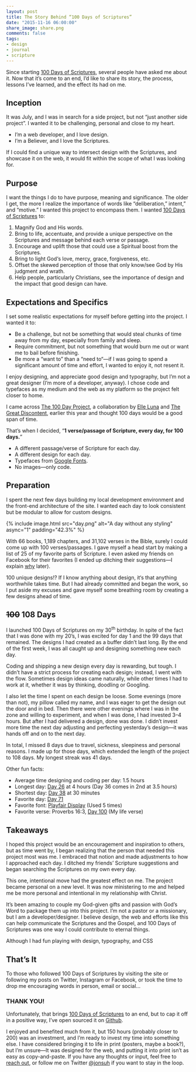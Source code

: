 ```yaml
---
layout: post
title: The Story Behind “100 Days of Scriptures”
date: "2015-11-16 06:00:00"
share_image: share.png
comments: false
tags:
- design
- journal
- scripture
---
```


Since starting [100 Days of Scriptures](/100-days-of-scriptures/), several people have asked me about it. Now that it’s come to an end, I’d like to share its story, the process, lessons I’ve learned, and the effect its had on me.

<!--more-->

## Inception

It was July, and I was in search for a side project, but not “just another side project”. I wanted it to be challenging, personal and close to my heart.

- I’m a web developer, and I love design.
- I’m a Believer, and I love the Scriptures.

If I could find a unique way to intersect design with the Scriptures, and showcase it on the web, it would fit within the scope of what I was looking for.

## Purpose

I want the things I do to have purpose, meaning and significance. The older I get, the more I realize the importance of words like “deliberation,” intent,” and “motive.” I wanted this project to encompass them. I wanted [100 Days of Scriptures](/100-days-of-scriptures/) to:

1. Magnify God and His words.
2. Bring to life, accentuate, and provide a unique perspective on the Scriptures and message behind each verse or passage.
3. Encourage and uplift those that could use a Spiritual boost from the Scriptures.
4. Bring to light God‘s love, mercy, grace, forgiveness, etc.
5. Offset the skewed perception of those that only know/see God by His judgment and wrath.
6. Help people, particularly Christians, see the importance of design and the impact that good design can have.

## Expectations and Specifics

I set some realistic expectations for myself before getting into the project. I wanted it to:

- Be a challenge, but not be something that would steal chunks of time away from my day, especially from family and sleep.
- Require commitment, but not something that would burn me out or want me to bail before finishing.
- Be more a “want to” than a “need to“—if I was going to spend a significant amount of time and effort, I wanted to enjoy it, not resent it.

I enjoy designing, and appreciate good design and typography, but I’m not a great designer (I’m more of a developer, anyway). I chose code and typefaces as my medium and the web as my platform so the project felt closer to home.

I came across [The 100 Day Project](https://thegreatdiscontent.com/100days), a collaboration by [Elle Luna](http://elleluna.com) and [The Great Discontent](http://thegreatdiscontent.com), earlier this year and thought 100 days would be a good span of time.

That’s when I decided, “**1 verse/passage of Scripture, every day, for 100 days.**”

- A different passage/verse of Scripture for each day.
- A different design for each day.
- Typefaces from [Google Fonts](https://google.com/fonts).
- No images—only code.

## Preparation

I spent the next few days building my local development environment and the front-end architecture of the site. I wanted each day to look consistent but be modular to allow for custom designs.

{% include image.html src="day.png" alt="A day without any styling" async="1" padding="42.3%" %}

With 66 books, 1,189 chapters, and 31,102 verses in the Bible, surely I could come up with 100 verses/passages. I gave myself a head start by making a list of 25 of my favorite parts of Scripture. I even asked my friends on Facebook for their favorites (I ended up ditching their suggestions—I explain [why](#takeaways) later).

100 unique designs!? If I know anything about design, it‘s that anything worthwhile takes time. But I had already committed and began the work, so I put aside my excuses and gave myself some breathing room by creating a few designs ahead of time.

## <del>100</del> 108 Days

I launched 100 Days of Scriptures on my 30<sup>th</sup> birthday. In spite of the fact that I was done with my 20’s, I was excited for day 1 and the 99 days that remained. The designs I had created as a buffer didn’t last long. By the end of the first week, I was all caught up and designing something new each day.

Coding and shipping a new design every day is rewarding, but tough. I didn’t have a strict process for creating each design; instead, I went with the flow. Sometimes design ideas came naturally, while other times I had to work at it, whether it was by thinking, doodling or Googling.

I also let the time I spent on each design be loose. Some evenings (more than not), my pillow called my name, and I was eager to get the design out the door and in bed. Then there were other evenings where I was in the zone and willing to experiment, and when I was done, I had invested 3–4 hours. But after I had delivered a design, done was done. I didn’t invest more time the next day adjusting and perfecting yesterday’s design—it was hands off and on to the next day.

In total, I missed 8 days due to travel, sickness, sleepiness and personal reasons. I made up for those days, which extended the length of the project to 108 days. My longest streak was 41 days.

Other fun facts:

- Average time designing and coding per day: 1.5 hours
- Longest day: [Day 26](/100-days-of-scriptures/#day-26) at 4 hours (Day 36 comes in 2nd at 3.5 hours)
- Shortest day: [Day 38](/100-days-of-scriptures/#day-38) at 30 minutes
- Favorite day: [Day 71](/100-days-of-scriptures/#day-72)
- Favorite font: [Playfair Display](https://www.google.com/fonts/specimen/Playfair+Display) (Used 5 times)
- Favorite verse: Proverbs 16:3, [Day 100](/100-days-of-scriptures/#day-100) (My life verse)

## Takeaways

I hoped this project would be an encouragement and inspiration to others, but as time went by, I began realizing that the person that needed this project most was me. I embraced that notion and made adjustments to how I approached each day. I ditched my friends’ Scripture suggestions and began searching the Scriptures on my own every day.

This one, intentional move had the greatest effect on me. The project became personal on a new level. It was now ministering to me and helped me be more personal and intentional in my relationship with Christ.

It’s been amazing to couple my God-given gifts and passion with God’s Word to package them up into this project. I’m not a pastor or a missionary, but I am a developer/designer. I believe design, the web and efforts like this can help communicate the Scriptures and the Gospel, and 100 Days of Scriptures was one way I could contribute to eternal things.

Although I had fun playing with design, typography, and CSS

## That’s It

To those who followed 100 Days of Scriptures by visiting the site or following my posts on Twitter, Instagram or Facebook, or took the time to drop me encouraging words in person, email or social...

### THANK YOU!

Unfortunately, that brings [100 Days of Scriptures](/100-days-of-scriptures/) to an end, but to cap it off in a positive way, I’ve open sourced it on [Github](https://github.com/jonsuh/100-days-of-scriptures).

I enjoyed and benefited much from it, but 150 hours (probably closer to 200) was an investment, and I’m ready to invest my time into something else. I have considered bringing it to life in print (posters, maybe a book?), but I’m unsure—It was designed for the web, and putting it into print isn’t as easy as copy-and-paste. If you have any thoughts or input, feel free to [reach out](/contact/), or follow me on Twitter [@jonsuh](https://twitter.com/jonsuh) if you want to stay in the loop.